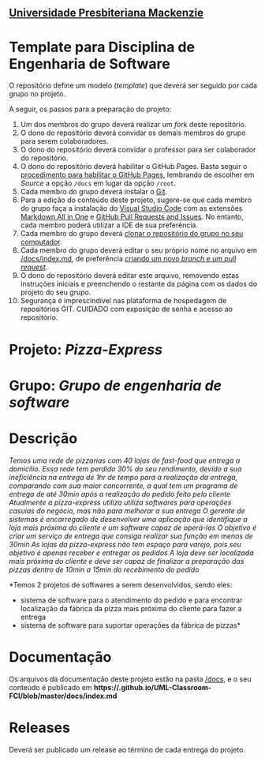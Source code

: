 <h2><a href= "https://www.mackenzie.br">Universidade Presbiteriana Mackenzie</a></h2>


# Template para Disciplina de Engenharia de Software

O repositório define um modelo (*template*) que deverá ser seguido por cada grupo no projeto.

A seguir, os passos para a preparação do projeto:

1. Um dos membros do grupo deverá realizar um *fork* deste repositório.
2. O dono do repositório deverá convidar os demais membros do grupo para serem colaboradores.
3. O dono do repositório deverá convidar o professor para ser colaborador do repositório.
4. O dono do repositório deverá habilitar o GitHub Pages. Basta seguir o [procedimento para habilitar o GitHub Pages](https://docs.github.com/pt/pages/getting-started-with-github-pages/configuring-a-publishing-source-for-your-github-pages-site), lembrando de escolher em *Source* a opção `/docs` em lugar da opção `/root`.
5. Cada membro do grupo deverá instalar o [Git](https://git-scm.com/downloads).
6. Para a edição do conteúdo deste projeto, sugere-se que cada membro do grupo faça a instalação do [Visual Studio Code](https://code.visualstudio.com/) com as extensões [Markdown All in One](https://marketplace.visualstudio.com/items?itemName=yzhang.markdown-all-in-one) e [GitHub Pull Requests and Issues](https://marketplace.visualstudio.com/items?itemName=GitHub.vscode-pull-request-github). No entanto, cada membro poderá utilizar a IDE de sua preferência.
7. Cada membro do grupo deverá [clonar o repositório do grupo no seu computador](https://learn.microsoft.com/en-us/azure/developer/javascript/how-to/with-visual-studio-code/clone-github-repository?tabs=create-repo-command-palette%2Cinitialize-repo-activity-bar%2Ccreate-branch-command-palette%2Ccommit-changes-command-palette%2Cpush-command-palette).
8. Cada membro do grupo deverá editar o seu próprio nome no arquivo em [/docs/index.md](./docs/index.md), de preferência [criando um novo *branch* e um *pull request*](https://www.youtube.com/watch?v=LdSwWxVzUpo).
9. O dono do repositório deverá editar este arquivo, removendo estas instruções iniciais e preenchendo o restante da página com os dados do projeto do seu grupo.
10. Segurança é imprescindível nas plataforma de hospedagem de repositórios GIT. CUIDADO com exposição de senha e acesso ao repositório.


# Projeto: *Pizza-Express*

# Grupo: *Grupo de engenharia de software*

# Descrição

*Temos uma rede de pizzarias com 40 lojas de fast-food que entrega a domicílio.
Essa rede tem perdido 30% do seu rendimento, devido a sua ineficiência na entrega de 1hr de tempo para a realização da entrega, comparando com sua maior concorrente, a qual tem um programa de entrega de até 30min após a realização do pedido feito pelo cliente
Atualmente a pizza-express utiliza utiliza softwares para operações casuias do negócio, mas não para melhorar a sua entrega
O gerente de sistemas é encarregado de desenvolver uma aplicação que identifique a loja mais próxima do cliente e um software capaz de operá-las
O objetivo é criar um serviço de entrega que consiga realizar sua função em menos de 30min
As lojas da pizza-express não tem espaço para varejo, pois seu objetivo é apenas receber e entregar os pedidos
A loja deve ser localizada mais próxima do cliente e deve ser capaz de finalizar a preparação das pizzas dentro de 10min a 15min do recebimento do pedido*

*Temos 2 projetos de softwares a serem desenvolvidos, sendo eles:
- sistema de software para o atendimento do pedido e para encontrar localização da fábrica da pizza mais próxima do cliente para fazer a entrega
- sistema de software para suportar operações da fábrica de pizzas*

# Documentação

Os arquivos da documentação deste projeto estão na pasta [/docs](/docs), e o seu conteúdo é publicado em **https://<usuario>.github.io/UML-Classroom-FCI/blob/master/docs/index.md**



# Releases

Deverá ser publicado um release ao término de cada entrega do projeto.
